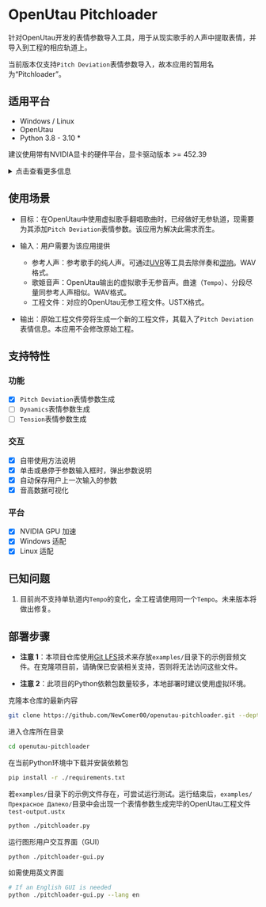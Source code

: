 # OpenUtau Pitchloader

针对OpenUtau开发的表情参数导入工具，用于从现实歌手的人声中提取表情，并导入到工程的相应轨道上。

当前版本仅支持`Pitch Deviation`表情参数导入，故本应用的暂用名为“Pitchloader”。


## 适用平台
- Windows / Linux
- OpenUtau
- Python 3.8 - 3.10 *

建议使用带有NVIDIA显卡的硬件平台，显卡驱动版本 >= 452.39

<details>
  <summary>点击查看更多信息</summary>

\* 音高提取器[CREPE](https://github.com/marl/crepe)依赖于TensorFlow框架**。而在Windows平台下，最后一个支持GPU加速的TensorFlow版本为2.10，且[PyPI](https://pypi.org/project/tensorflow/2.10.1/#files)只提供有限版本的`whl`支持

\** 未来考虑使用基于Pytorch的[PESTO](https://github.com/SonyCSLParis/pesto)代替CREPE

</details>

## 使用场景
- 目标：在OpenUtau中使用虚拟歌手翻唱歌曲时，已经做好无参轨道，现需要为其添加`Pitch Deviation`表情参数。该应用为解决此需求而生。

- 输入：用户需要为该应用提供
    - 参考人声：参考歌手的纯人声。可通过[UVR](https://github.com/Anjok07/ultimatevocalremovergui)等工具去除伴奏和[混响](https://github.com/Anjok07/ultimatevocalremovergui/issues/469#issuecomment-1507664943)。WAV格式。
    - 歌姬音声：OpenUtau输出的虚拟歌手无参音声。曲速（`Tempo`）、分段尽量同参考人声相似。WAV格式。
    - 工程文件：对应的OpenUtau无参工程文件。USTX格式。

- 输出：原始工程文件旁将生成一个新的工程文件，其载入了`Pitch Deviation`表情信息。本应用不会修改原始工程。

## 支持特性
### 功能
- [x] `Pitch Deviation`表情参数生成
- [ ] `Dynamics`表情参数生成
- [ ] `Tension`表情参数生成

### 交互
- [x] 自带使用方法说明
- [x] 单击或悬停于参数输入框时，弹出参数说明
- [x] 自动保存用户上一次输入的参数
- [x] 音高数据可视化

### 平台
- [x] NVIDIA GPU 加速
- [x] Windows 适配
- [x] Linux 适配

## 已知问题
1. 目前尚不支持单轨道内`Tempo`的变化，全工程请使用同一个`Tempo`。未来版本将做出修复。

## 部署步骤
- **注意 1**：本项目仓库使用[Git LFS](https://git-lfs.com/)技术来存放`examples/`目录下的示例音频文件。在克隆项目前，请确保已安装相关支持，否则将无法访问这些文件。

- **注意 2**：此项目的Python依赖包数量较多，本地部署时建议使用虚拟环境。

克隆本仓库的最新内容
```sh
git clone https://github.com/NewComer00/openutau-pitchloader.git --depth 1
```

进入仓库所在目录
```sh
cd openutau-pitchloader
```

在当前Python环境中下载并安装依赖包
```sh
pip install -r ./requirements.txt
```

若`examples/`目录下的示例文件存在，可尝试运行测试。运行结束后，`examples/Прекрасное Далеко/`目录中会出现一个表情参数生成完毕的OpenUtau工程文件`test-output.ustx`
```sh
python ./pitchloader.py
```

运行图形用户交互界面（GUI）
```sh
python ./pitchloader-gui.py
```

如需使用英文界面
```sh
# If an English GUI is needed
python ./pitchloader-gui.py --lang en
```